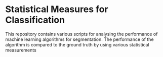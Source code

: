 # Statistical Measures for Classification

This repository contains various scripts for analysing the performance of machine learning algorithms for segmentation. The performance of the algorithm is compared to the ground truth by using various statistical measurements

